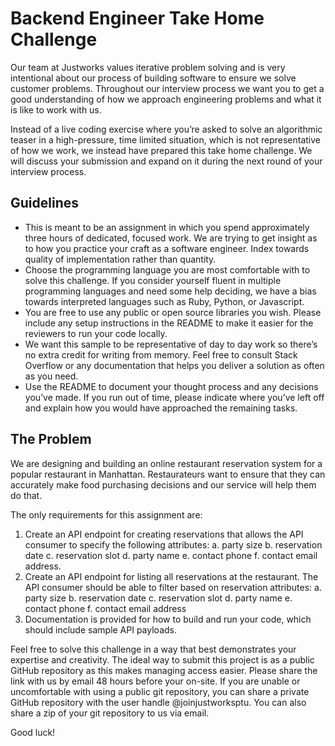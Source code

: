 # Backend Engineer Take Home Challenge

Our team at Justworks values iterative problem solving and is very intentional about our process of building software to ensure we solve customer problems. Throughout our interview process we want you to get a good understanding of how we approach engineering problems and what it is like to work with us.

Instead of a live coding exercise where you’re asked to solve an algorithmic teaser in a high-pressure, time limited situation, which is not representative of how we work, we instead have prepared this take home challenge. We will discuss your submission and expand on it during the next round of your interview process.

## Guidelines

- This is meant to be an assignment in which you spend approximately three hours of dedicated, focused work. We are trying to get insight as to how you practice your craft as a software engineer. Index towards quality of implementation rather than quantity.
- Choose the programming language you are most comfortable with to solve this challenge. If you consider yourself fluent in multiple programming languages and need some help deciding, we have a bias towards interpreted languages such as Ruby, Python, or Javascript.
- You are free to use any public or open source libraries you wish. Please include any setup instructions in the README to make it easier for the reviewers to run your code locally.
- We want this sample to be representative of day to day work so there’s no extra credit for writing from memory. Feel free to consult Stack Overflow or any documentation that helps you deliver a solution as often as you need.
- Use the README to document your thought process and any decisions you’ve made. If you run out of time, please indicate where you’ve left off and explain how you would have approached the remaining tasks.

## The Problem

We are designing and building an online restaurant reservation system for a popular restaurant in Manhattan. Restaurateurs want to ensure that they can accurately make food purchasing decisions and our service will help them do that.

The only requirements for this assignment are:


1. Create an API endpoint for creating reservations that allows the API consumer to specify the following attributes:
    a. party size
    b. reservation date
    c. reservation slot
    d. party name
    e. contact phone
    f. contact email address.
2. Create an API endpoint for listing all reservations at the restaurant. The API consumer should be able to filter based on reservation attributes:
    a. party size
    b. reservation date
    c. reservation slot
    d. party name
    e. contact phone
    f. contact email address
3. Documentation is provided for how to build and run your code, which should include sample API payloads.

Feel free to solve this challenge in a way that best demonstrates your expertise and creativity. The ideal way to submit this project is as a public GitHub repository as this makes managing access easier. Please share the link with us by email 48 hours before your on-site. If you are unable or uncomfortable with using a public git repository, you can share a private GitHub repository with the user handle @joinjustworksptu. You can also share a zip of your git repository to us via email.

Good luck!
